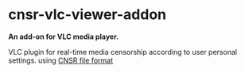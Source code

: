 # cnsr-vlc-viewer-addon
**An add-on for VLC media player.**

VLC plugin for real-time media censorship according to user personal settings.
using [CNSR file format](https://github.com/ophirhan/cnsr-file-format-specification)

